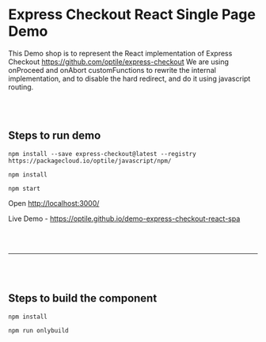 # Express Checkout React Single Page Demo

This Demo shop is to represent the React implementation of Express Checkout https://github.com/optile/express-checkout
We are using onProceed and onAbort customFunctions to rewrite the internal implementation,
and to disable the hard redirect, and do it using javascript routing.


<br/>
<br/>


## Steps to run demo

`npm install --save express-checkout@latest --registry https://packagecloud.io/optile/javascript/npm/`

`npm install`

`npm start`

Open <http://localhost:3000/>

Live Demo - https://optile.github.io/demo-express-checkout-react-spa

<br/>
<br/>

---
<br/>
<br/>

## Steps to build the component

`npm install`

`npm run onlybuild`
